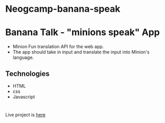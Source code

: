 <!-- @format -->

# Neogcamp-banana-speak


# Banana Talk -  "minions speak" App
- Minion Fun translation API for the web app.
- The app should take in input and translate the input into Minion's language.

## Technologies
- HTML
- css 
- Javascript

#

Live project is [here]()
